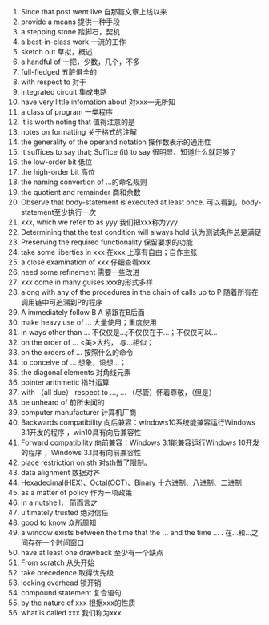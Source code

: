 1. Since that post went live
自那篇文章上线以来
2. provide a means 
提供一种手段
3. a stepping stone
踏脚石，契机
4. a best-in-class work
一流的工作
5. sketch out
草拟，概述
6. a handful of
一把，少数，几个，不多
7. full-fledged
五脏俱全的
8. with respect to
对于
9. integrated circuit 
集成电路
10. have very little infomation about
对xxx一无所知
11. a class of program
一类程序
12. It is worth noting that
值得注意的是
13. notes on formatting
关于格式的注解
14. the generality of the operand notation
操作数表示的通用性
15. It suffices to say that; Suffice (it) to say
很明显、知道什么就足够了
16. the low-order bit 
低位
17. the high-order bit 
高位
18. the naming convertion of 
...的命名规则
19. the quotient and remainder
商和余数
20. Observe that body-statement is executed at least once.
可以看到，body-statement至少执行一次
21. xxx, which we refer to as yyy
我们把xxx称为yyy
22. Determining that the test condition will always hold
认为测试条件总是满足
23. Preserving the required functionality
保留要求的功能
24. take some liberties in xxx
在xxx 上享有自由；自作主张
25. a close examination of xxx
仔细查看xxx
26. need some refinement
需要一些改进
27. xxx come in many guises
xxx的形式多样
28. along with any of the procedures in the chain of calls up to P
随着所有在调用链中可追溯到P的程序       
29. A immediately follow B
A 紧跟在B后面              
30. make heavy use of ...
大量使用；重度使用
31. in ways other than ...
不仅仅是...;不仅仅在于...；不仅仅可以...
32. on the order of ...
<美>大约， 与…相似；
33. on the orders of ...
按照什么的命令
34. to conceive of ...
想象，设想…；
35. the diagonal elements
对角线元素
36. pointer arithmetic 
指针运算
37. with （all due） respect to ..., ...
（尽管）怀着尊敬，（但是）
38. be unheard of
前所未闻的
39. computer manufacturer 
计算机厂商
40. Backwards compatibility 
向后兼容：windows10系统能兼容运行Windows 3.1开发的程序 ，win10具有向后兼容性
41. Forward compatibility
向前兼容：Windows 3.1能兼容运行Windows 10开发的程序 ，Windows 3.1具有向前兼容性
42. place restriction on sth
对sth做了限制。
43. data alignment
数据对齐
44. Hexadecimal(HEX)、Octal(OCT)、Binary
十六进制、八进制、二进制
45. as a matter of policy
作为一项政策
46. in a nutshell，
简而言之
47. ultimately trusted
绝对信任
48. good to know
众所周知
49. a window exists between the time that the ... and the time ... .
在...和...之间存在一个时间窗口
50. have at least one drawback
至少有一个缺点
51. From scratch
从头开始
52. take precedence
取得优先级
53. locking overhead
锁开销
54. compound statement
复合语句
55. by the nature of xxx
根据xxx的性质
56. what is called xxx
我们称为xxx